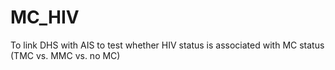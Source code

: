# MC_HIV
To link DHS with AIS to test whether HIV status is associated with MC status (TMC vs. MMC vs. no MC)
